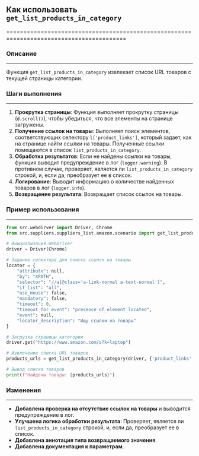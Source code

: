 ## Как использовать `get_list_products_in_category`
=========================================================================================

### Описание
-------------------------
Функция `get_list_products_in_category` извлекает список URL товаров с текущей страницы категории.

### Шаги выполнения
-------------------------
1. **Прокрутка страницы**:  Функция выполняет прокрутку страницы (`d.scroll()`), чтобы убедиться, что все элементы на странице загружены.
2. **Получение ссылок на товары**: Выполняет поиск элементов, соответствующих селектору `l['product_links']`, который задает, как на странице найти ссылки на товары. Полученные ссылки помещаются в список `list_products_in_category`.
3. **Обработка результатов**: Если не найдены ссылки на товары, функция выводит предупреждение в лог (`logger.warning`). В противном случае, проверяет, является ли `list_products_in_category` строкой, и, если да, преобразует ее в список.
4. **Логирование**: Выводит информацию о количестве найденных товаров в лог (`logger.info`).
5. **Возвращение результата**: Возвращает список ссылок на товары.

### Пример использования
-------------------------

```python
from src.webdirver import Driver, Chrome
from src.suppliers.suppliers_list.amazon.scenario import get_list_products_in_category

# Инициализация WebDriver
driver = Driver(Chrome)

# Задание селектора для поиска ссылок на товары
locator = {
    "attribute": null,
    "by": "XPATH",
    "selector": "//a[@class='a-link-normal a-text-normal']",
    "if_list": "all",
    "use_mouse": false,
    "mandatory": false,
    "timeout": 0,
    "timeout_for_event": "presence_of_element_located",
    "event": null,
    "locator_description": "Ищу ссылки на товары"
}

# Загрузка страницы категории
driver.get("https://www.amazon.com/s?k=laptop")

# Извлечение списка URL товаров
products_urls = get_list_products_in_category(driver, {'product_links': locator})

# Вывод списка товаров
print(f"Найдены товары: {products_urls}")
```

### Изменения
-------------------------
- **Добавлена проверка на отсутствие ссылок на товары** и выводится предупреждение в лог.
- **Улучшена логика обработки результата**: Проверяет, является ли `list_products_in_category` строкой, и, если да, преобразует ее в список.
- **Добавлена аннотация типа возвращаемого значения**.
- **Добавлена документация к параметрам**.
